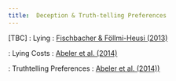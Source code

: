 ```yaml
---
title:  Deception & Truth-telling Preferences
---
```



[TBC]
: Lying
  : [Fischbacher & Föllmi-Heusi (2013)](#)

: Lying Costs
  : [Abeler et al. (2014)](#)

: Truthtelling Preferences
  : [Abeler et al. (2014))](#)


